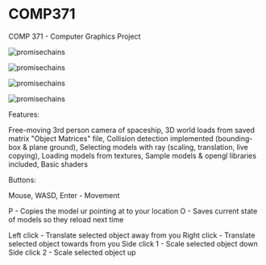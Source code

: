 # COMP371
COMP 371 - Computer Graphics Project

![promisechains](https://cloud.githubusercontent.com/assets/16614194/15803820/9f495870-2abe-11e6-8fb5-8b3f5d4dd9ab.png)

![promisechains](https://cloud.githubusercontent.com/assets/16614194/15484215/eb923812-2106-11e6-87a9-563306bf27c4.png)

![promisechains](https://cloud.githubusercontent.com/assets/16614194/15984476/7dc9de6e-2f9a-11e6-85f2-976bbec7d055.png)

![promisechains](https://cloud.githubusercontent.com/assets/16614194/15765796/c1ac73e8-2906-11e6-8dc4-ac6d9c6b3d50.png)

Features:

  Free-moving 3rd person camera of spaceship,
  3D world loads from saved matrix "Object Matrices" file,
  Collision detection implemented (bounding-box & plane ground), 
  Selecting models with ray (scaling, translation, live copying),
  Loading models from textures,
  Sample models & opengl libraries included,
  Basic shaders

Buttons:

  Mouse, WASD, Enter - Movement
  
  P - Copies the model ur pointing at to your location
  O - Saves current state of models so they reload next time
  
  Left click - Translate selected object away from you
  Right click - Translate selected object towards from you
  Side click 1 - Scale selected object down
  Side click 2 - Scale selected object up
  
  

